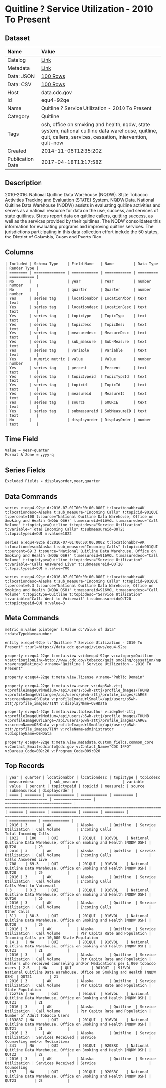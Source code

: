 # Quitline ? Service Utilization - 2010 To Present

## Dataset

| Name | Value |
| :--- | :---- |
| Catalog | [Link](https://catalog.data.gov/dataset/quitline-a-service-utilization-2010-to-present-b1983) |
| Metadata | [Link](https://data.cdc.gov/api/views/equ4-92qe) |
| Data: JSON | [100 Rows](https://data.cdc.gov/api/views/equ4-92qe/rows.json?max_rows=100) |
| Data: CSV | [100 Rows](https://data.cdc.gov/api/views/equ4-92qe/rows.csv?max_rows=100) |
| Host | data.cdc.gov |
| Id | equ4-92qe |
| Name | Quitline ? Service Utilization - 2010 To Present |
| Category | Quitline |
| Tags | osh, office on smoking and health, nqdw, state system, national quitline data warehouse, quitline, quit, callers, services, cessation, intervention, quit-now |
| Created | 2014-11-06T12:35:20Z |
| Publication Date | 2017-04-18T13:17:58Z |

## Description

2010-2016.  National Quitline Data Warehouse (NQDW). State Tobacco Activities Tracking and Evaluation (STATE) System.  NQDW Data.  National Quitline Data Warehouse (NQDW) assists in evaluating quitline activities and serves as a national resource for data on the use, success, and services of state quitlines.  States report data on quitline callers, quitting success, as well as the services provided by their quitlines. The NQDW consolidates this information for evaluating programs and improving quitline services.  The jurisdictions participating in this data collection effort include the 50 states, the District of Columbia, Guam and Puerto Rico.

## Columns

```ls
| Included | Schema Type    | Field Name   | Name         | Data Type | Render Type |
| ======== | ============== | ============ | ============ | ========= | =========== |
| No       |                | year         | Year         | number    | number      |
| No       |                | quarter      | Quarter      | number    | number      |
| Yes      | series tag     | locationabbr | LocationAbbr | text      | text        |
| Yes      | series tag     | locationdesc | LocationDesc | text      | text        |
| Yes      | series tag     | topictype    | TopicType    | text      | text        |
| Yes      | series tag     | topicdesc    | TopicDesc    | text      | text        |
| Yes      | series tag     | measuredesc  | MeasureDesc  | text      | text        |
| Yes      | series tag     | sub_measure  | Sub-Measure  | text      | text        |
| Yes      | series tag     | variable     | Variable     | text      | text        |
| Yes      | numeric metric | value        | Value        | number    | number      |
| Yes      | series tag     | percent      | Percent      | text      | text        |
| Yes      | series tag     | topictypeid  | TopicTypeId  | text      | text        |
| Yes      | series tag     | topicid      | TopicId      | text      | text        |
| Yes      | series tag     | measureid    | MeasureID    | text      | text        |
| Yes      | series tag     | source       | SOURCE       | text      | text        |
| Yes      | series tag     | submeasureid | SubMeasureID | text      | text        |
| No       |                | displayorder | DisplayOrder | number    | text        |
```

## Time Field

```ls
Value = year-quarter
Format & Zone = yyyy-q
```

## Series Fields

```ls
Excluded Fields = displayorder,year,quarter
```

## Data Commands

```ls
series e:equ4-92qe d:2016-07-01T00:00:00.000Z t:locationabbr=AK t:locationdesc=Alaska t:sub_measure="Incoming Calls" t:topicid=901QUI t:percent=100 t:source="National Quitline Data Warehouse, Office on Smoking and Health (NQDW OSH)" t:measureid=916VOL t:measuredesc="Call Volume" t:topictype=Quitline t:topicdesc="Service Utilization" t:variable="Total Incoming Calls" t:submeasureid=QUT20 t:topictypeid=QUI m:value=1022

series e:equ4-92qe d:2016-07-01T00:00:00.000Z t:locationabbr=AK t:locationdesc=Alaska t:sub_measure="Incoming Calls" t:topicid=901QUI t:percent=69.3 t:source="National Quitline Data Warehouse, Office on Smoking and Health (NQDW OSH)" t:measureid=916VOL t:measuredesc="Call Volume" t:topictype=Quitline t:topicdesc="Service Utilization" t:variable="Calls Answered Live" t:submeasureid=QUT20 t:topictypeid=QUI m:value=708

series e:equ4-92qe d:2016-07-01T00:00:00.000Z t:locationabbr=AK t:locationdesc=Alaska t:sub_measure="Incoming Calls" t:topicid=901QUI t:percent=0.3 t:source="National Quitline Data Warehouse, Office on Smoking and Health (NQDW OSH)" t:measureid=916VOL t:measuredesc="Call Volume" t:topictype=Quitline t:topicdesc="Service Utilization" t:variable="Calls Went to Voicemail" t:submeasureid=QUT20 t:topictypeid=QUI m:value=3
```

## Meta Commands

```ls
metric m:value p:integer l:Value d:"Value of data" t:dataTypeName=number

entity e:equ4-92qe l:"Quitline ? Service Utilization - 2010 To Present" t:url=https://data.cdc.gov/api/views/equ4-92qe

property e:equ4-92qe t:meta.view v:id=equ4-92qe v:category=Quitline v:attributionLink=http://www.cdc.gov/tobacco/quit_smoking/cessation/nqdw/index.htm v:averageRating=0 v:name="Quitline ? Service Utilization - 2010 To Present"

property e:equ4-92qe t:meta.view.license v:name="Public Domain"

property e:equ4-92qe t:meta.view.owner v:id=p5wh-zttj v:profileImageUrlMedium=/api/users/p5wh-zttj/profile_images/THUMB v:profileImageUrlLarge=/api/users/p5wh-zttj/profile_images/LARGE v:screenName=OSHData v:profileImageUrlSmall=/api/users/p5wh-zttj/profile_images/TINY v:displayName=OSHData

property e:equ4-92qe t:meta.view.tableauthor v:id=p5wh-zttj v:profileImageUrlMedium=/api/users/p5wh-zttj/profile_images/THUMB v:profileImageUrlLarge=/api/users/p5wh-zttj/profile_images/LARGE v:screenName=OSHData v:profileImageUrlSmall=/api/users/p5wh-zttj/profile_images/TINY v:roleName=administrator v:displayName=OSHData

property e:equ4-92qe t:meta.view.metadata.custom_fields.common_core v:Contact_Email=cdcinfo@cdc.gov v:Contact_Name="CDC INFO" v:Bureau_Code=009:20 v:Program_Code=009:020
```

## Top Records

```ls
| year | quarter | locationabbr | locationdesc | topictype | topicdesc           | measuredesc       | sub_measure                    | variable                                                                   | value  | percent | topictypeid | topicid | measureid | source                                                                    | submeasureid | displayorder | 
| ==== | ======= | ============ | ============ | ========= | =================== | ================= | ============================== | ========================================================================== | ====== | ======= | =========== | ======= | ========= | ========================================================================= | ============ | ============ | 
| 2016 | 3       | AK           | Alaska       | Quitline  | Service Utilization | Call Volume       | Incoming Calls                 | Total Incoming Calls                                                       | 1022   | 100     | QUI         | 901QUI  | 916VOL    | National Quitline Data Warehouse, Office on Smoking and Health (NQDW OSH) | QUT20        | 20           | 
| 2016 | 3       | AK           | Alaska       | Quitline  | Service Utilization | Call Volume       | Incoming Calls                 | Calls Answered Live                                                        | 708    | 69.3    | QUI         | 901QUI  | 916VOL    | National Quitline Data Warehouse, Office on Smoking and Health (NQDW OSH) | QUT20        | 20           | 
| 2016 | 3       | AK           | Alaska       | Quitline  | Service Utilization | Call Volume       | Incoming Calls                 | Calls Went to Voicemail                                                    | 3      | 0.3     | QUI         | 901QUI  | 916VOL    | National Quitline Data Warehouse, Office on Smoking and Health (NQDW OSH) | QUT20        | 20           | 
| 2016 | 3       | AK           | Alaska       | Quitline  | Service Utilization | Call Volume       | Incoming Calls                 | Other Calls                                                                | 311    | 30.3    | QUI         | 901QUI  | 916VOL    | National Quitline Data Warehouse, Office on Smoking and Health (NQDW OSH) | QUT20        | 20           | 
| 2016 | 3       | AK           | Alaska       | Quitline  | Service Utilization | Call Volume       | Per Capita Rate and Population | Incoming Calls per 10,000 State Population                                 | 14.1   | NA      | QUI         | 901QUI  | 916VOL    | National Quitline Data Warehouse, Office on Smoking and Health (NQDW OSH) | QUT21        | 21           | 
| 2016 | 3       | AK           | Alaska       | Quitline  | Service Utilization | Call Volume       | Per Capita Rate and Population | Callers who received counseling and/or Medications per 1,000 tobacco users | 2.5    | NA      | QUI         | 901QUI  | 916VOL    | National Quitline Data Warehouse, Office on Smoking and Health (NQDW OSH) | QUT21        | 21           | 
| 2016 | 3       | AK           | Alaska       | Quitline  | Service Utilization | Call Volume       | Per Capita Rate and Population | State Population                                                           | 722718 | NA      | QUI         | 901QUI  | 916VOL    | National Quitline Data Warehouse, Office on Smoking and Health (NQDW OSH) | QUT21        | 21           | 
| 2016 | 3       | AK           | Alaska       | Quitline  | Service Utilization | Call Volume       | Per Capita Rate and Population | Number of Adult Tobacco Users                                              | 133887 | NA      | QUI         | 901QUI  | 916VOL    | National Quitline Data Warehouse, Office on Smoking and Health (NQDW OSH) | QUT21        | 21           | 
| 2016 | 3       | AK           | Alaska       | Quitline  | Service Utilization | Services Received | Service                        | Counseling and/or Medications                                              | 341    | NA      | QUI         | 901QUI  | 920SRC    | National Quitline Data Warehouse, Office on Smoking and Health (NQDW OSH) | QUT22        | 22           | 
| 2016 | 3       | AK           | Alaska       | Quitline  | Service Utilization | Services Received | Service                        | Counseling                                                                 | 157    | NA      | QUI         | 901QUI  | 920SRC    | National Quitline Data Warehouse, Office on Smoking and Health (NQDW OSH) | QUT23        | 23           | 
```